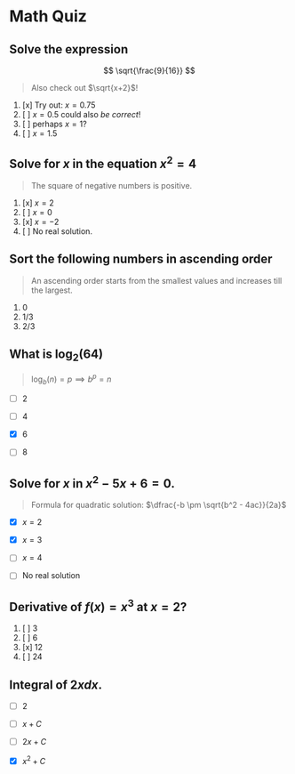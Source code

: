 # Math Quiz

## Solve the expression

$$
\sqrt{\frac{9}{16}}
$$

> Also check out $\sqrt{x+2}$!

1. [x] Try out: $x=0.75$
2. [ ] $x=0.5$ could also *be correct*!
3. [ ] perhaps $x=1$?
4. [ ] $x=1.5$


## Solve for $x$ in the equation $x^2 = 4$

> The square of negative numbers is positive.

1. [x] $x=2$
2. [ ] $x=0$
3. [x] $x=-2$
4. [ ] No real solution.


## Sort the following numbers in ascending order

> An ascending order starts from the smallest values and increases till the largest.

1. 0
2. 1/3
3. 2/3

## What is $\log_2(64)$

> $\log_b (n) = p \implies b ^ p = n$

- [ ] 2
- [ ] 4
- [x] 6
- [ ] 8


## Solve for $x$ in $x^2 - 5x + 6 = 0$.

> Formula for quadratic solution: $\dfrac{-b \pm \sqrt{b^2 - 4ac}}{2a}$

- [x] $x = 2$
- [x] $x = 3$
- [ ] $x = 4$
- [ ] No real solution


## Derivative of $f(x) = x^3$ at $x = 2$?

1. [ ] 3
2. [ ] 6
3. [x] 12
4. [ ] 24


## Integral of $2x dx$.

- [ ] $2$
- [ ] $x + C$
- [ ] $2x + C$
- [x] $x^2 + C$


